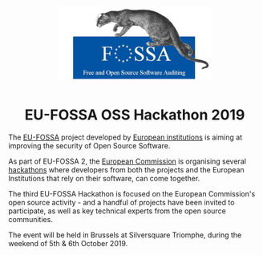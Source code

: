 <p align="center"><img src="./assets/eu-fossa-logo.png" style="margin: 10px" alt="EU FOSSA logo"/></p>
<h1 align="center">EU-FOSSA OSS Hackathon 2019</h1>

The [EU-FOSSA](https://joinup.ec.europa.eu/collection/eu-fossa-2/about) project developed by [European institutions](https://europa.eu/) is aiming at improving the security of Open Source Software.

As part of EU-FOSSA 2, the [European Commission](https://ec.europa.eu/) is organising several [hackathons](https://eufossahackathon.bemyapp.com/) where developers from both the projects and the European Institutions that rely on their software, can come together.

The third EU-FOSSA Hackathon is focused on the European Commission's open source activity - and a handful of projects have been invited to participate, as well as key technical experts from the open source communities.

The event will be held in Brussels at Silversquare Triomphe, during the weekend of 5th & 6th October 2019.
